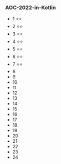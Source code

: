 ### AOC-2022-in-Kotlin

- 1 :star::star:
- 2 :star::star:
- 3 :star::star:
- 4 :star::star:
- 5 :star::star:
- 6 :star::star:
- 7 :star::star:
- 8
- 9
- 10
- 11
- 12
- 13
- 14
- 15
- 16
- 17
- 18
- 19
- 20
- 21
- 22
- 23
- 24